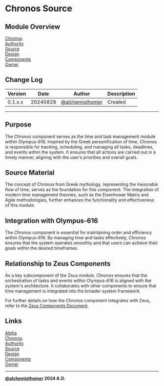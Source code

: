 # Chronos Source

## Module Overview
[Chronos](README.md)  
[Authority](../zeus/zeus.components.md)  
[Source](chronos.source.md)  
[Design](chronos.design.md)  
[Components](chronos.components.md)  
[Owner](https://github.com/alchemisthomer)  

## Change Log

| Version   | Date       | Author                                                   | Description   |
|-----------|------------|----------------------------------------------------------|---------------|
| 0.1.x.x   | 20240828   | [@alchemisthomer](https://github.com/alchemisthomer)     | Created       

---

## Purpose

The *Chronos* component serves as the time and task management module within Olympus-616. Inspired by the Greek personification of time, Chronos is responsible for tracking, scheduling, and managing all tasks, deadlines, and events within the system. It ensures that all actions are carried out in a timely manner, aligning with the user’s priorities and overall goals.

## Source Material

The concept of Chronos from Greek mythology, representing the inexorable flow of time, serves as the foundation for this component. The integration of modern time management theories, such as the Eisenhower Matrix and Agile methodologies, further enhances the functionality and effectiveness of this module.

## Integration with Olympus-616

The *Chronos* component is essential for maintaining order and efficiency within Olympus-616. By managing time and tasks effectively, Chronos ensures that the system operates smoothly and that users can achieve their goals within the desired timeframes.

## Relationship to Zeus Components

As a key subcomponent of the Zeus module, *Chronos* ensures that the orchestration of tasks and events within Olympus-616 is aligned with the system's architecture. It collaborates with other components to ensure that time management is integrated into the broader system framework.

For further details on how the *Chronos* component integrates with Zeus, refer to the [Zeus Components Document](../zeus/zeus.components.md).

## Links
[Alpha](../../README.md)  
[Chronos](README.md)  
[Authority](https://github.com/alchemisthomer)  
[Source](chronos.source.md)  
[Design](chronos.design.md)  
[Components](chronos.components.md)  
[Owner](https://github.com/alchemisthomer)
***
**[@alchemisthomer](https://github.com/alchemisthomer)
2024 A.D.**

